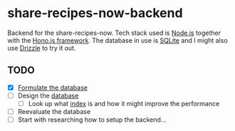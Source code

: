 # share-recipes-now-backend
Backend for the share-recipes-now. Tech stack used is [Node.js](https://nodejs.org/en) together with the [Hono.js framework](https://hono.dev/). The database in use is [SQLite](https://www.sqlite.org/index.html) and I might also use [Drizzle](https://orm.drizzle.team/) to try it out. 
## TODO
- [x] [Formulate the database](https://github.com/urostripunovic/share-recipes-now-backend/blob/main/Database.md)
- [ ] Design the [database]()
    - [ ] Look up what [index](https://www.sqlitetutorial.net/sqlite-index/) is and how it might improve the performance
- [ ] Reevaluate the database
- [ ] Start with researching how to setup the backend...
